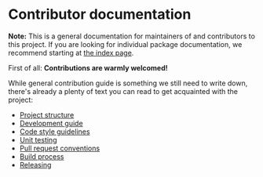 # Contributor documentation

**Note:** This is a general documentation for maintainers of and contributors to this project.
If you are looking for individual package documentation, we recommend starting at [the index page](../README.md#packages).

First of all: **Contributions are warmly welcomed!**

While general contribution guide is something we still need to write down, there's already a plenty
of text you can read to get acquainted with the project:

* [Project structure](project-structure.md)
* [Development guide](development.md)
* [Code style guidelines](code-style.md)
* [Unit testing](unit-tests.md)
* [Pull request conventions](pull-requests.md)
* [Build process](building-packages.md)
* [Releasing](releasing.md)
